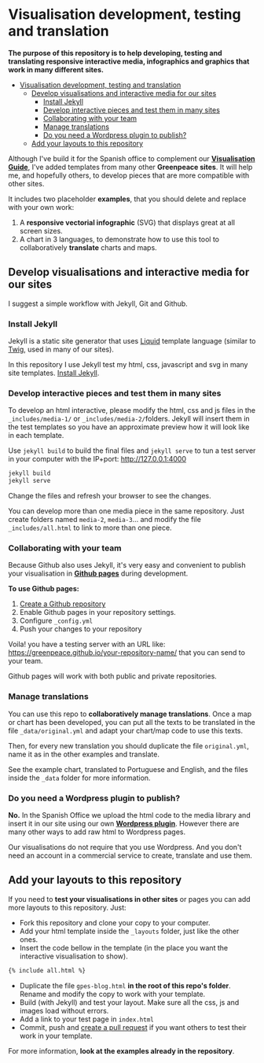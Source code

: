 # Visualisation development, testing and translation

**The purpose of this repository is to help developing, testing and translating responsive interactive media, infographics and graphics that work in many different sites.**

- [Visualisation development, testing and translation](#visualisation-development-testing-and-translation)
  - [Develop visualisations and interactive media for our sites](#develop-visualisations-and-interactive-media-for-our-sites)
    - [Install Jekyll](#install-jekyll)
    - [Develop interactive pieces and test them in many sites](#develop-interactive-pieces-and-test-them-in-many-sites)
    - [Collaborating with your team](#collaborating-with-your-team)
    - [Manage translations](#manage-translations)
    - [Do you need a Wordpress plugin to publish?](#do-you-need-a-wordpress-plugin-to-publish)
  - [Add your layouts to this repository](#add-your-layouts-to-this-repository)

Although I've build it for the Spanish office to complement our **[Visualisation Guide](https://greenpeace.github.io/gpes-visualisations/)**, I've added templates from many other **Greenpeace sites**. It will help me, and hopefully others, to develop pieces that are more compatible with other sites.

It includes two placeholder **examples**, that you should delete and replace with your own work:

1. A **responsive vectorial infographic** (SVG) that displays great at all screen sizes.
2. A chart in 3 languages, to demonstrate how to use this tool to collaboratively **translate** charts and maps.

## Develop visualisations and interactive media for our sites

I suggest a simple workflow with Jekyll, Git and Github.

### Install Jekyll

Jekyll is a static site generator that uses [Liquid](https://shopify.github.io/liquid/) template language (similar to [Twig](https://twig.symfony.com/), used in many of our sites).

In this repository I use Jekyll test my html, css, javascript and svg in many site templates. [Install Jekyll](https://jekyllrb.com/).

### Develop interactive pieces and test them in many sites

To develop an html interactive, please modify the html, css and js files in the `_includes/media-1/` or `_includes/media-2/`folders. Jekyll will insert them in the test templates so you have an approximate preview how it will look like in each template.

Use `jekyll build` to build the final files and `jekyll serve` to tun a test server in your computer with the IP+port: http://127.0.0.1:4000

```bash
jekyll build
jekyll serve
```

Change the files and refresh your browser to see the changes.

You can develop more than one media piece in the same repository. Just create folders named `media-2`, `media-3`... and modify the file `_includes/all.html` to link to more than one piece.

### Collaborating with your team

Because Github also uses Jekyll, it's very easy and convenient to publish your visualisation in **[Github pages](https://pages.github.com/)** during development.

**To use Github pages:**

1. [Create a Github repository](https://github.com/new)
2. Enable Github pages in your repository settings.
3. Configure `_config.yml`
4. Push your changes to your repository

Voila! you have a testing server with an URL like: https://greenpeace.github.io/your-repository-name/ that you can send to your team.

Github pages will work with both public and private repositories.

### Manage translations

You can use this repo to **collaboratively manage translations**. Once a map or chart has been developed, you can put all the texts to be translated in the file `_data/original.yml` and adapt your chart/map code to use this texts.

Then, for every new translation you should duplicate the file `original.yml`, name it as in the other examples and translate.

See the example chart, translated to Portuguese and English, and the files inside the `_data` folder for more information.

### Do you need a Wordpress plugin to publish?

**No.** In the Spanish Office we upload the html code to the media library and insert it in our site using our own **[Wordpress plugin](https://github.com/greenpeace/gpes-import-wp-shortcodes)**. However there are many other ways to add raw html to Wordpress pages.

Our visualisations do not require that you use Wordpress. And you don't need an account in a commercial service to create, translate and use them.

## Add your layouts to this repository

If you need to **test your visualisations in other sites** or pages you can add more layouts to this repository. Just:

- Fork this repository and clone your copy to your computer.
- Add your html template inside the `_layouts` folder, just like the other ones.
- Insert the code bellow in the template (in the place you want the interactive visualisation to show).

```html
{% include all.html %}
```

- Duplicate the file `gpes-blog.html` **in the root of this repo's folder**. Rename and modify the copy to work with your template.
- Build (with Jekyll) and test your layout. Make sure all the css, js and images load without errors.
- Add a link to your test page in `index.html`
- Commit, push and [create a pull request](https://help.github.com/articles/creating-a-pull-request/) if you want others to test their work in your template.

For more information, **look at the examples already in the repository**.
